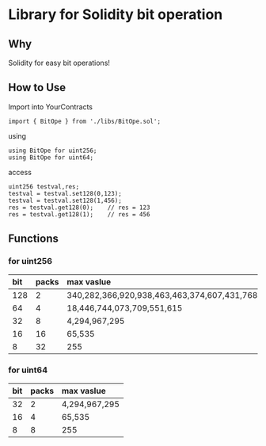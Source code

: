 # Library for Solidity bit operation

## Why
Solidity for easy bit operations!

## How to Use
Import into YourContracts

```Solidity
import { BitOpe } from './libs/BitOpe.sol';
```

using

```Solidity
using BitOpe for uint256;
using BitOpe for uint64;
```

access

```Solidity
uint256 testval,res;
testval = testval.set128(0,123);
testval = testval.set128(1,456);
res = testval.get128(0);    // res = 123
res = testval.get128(1);    // res = 456
```

## Functions
### for uint256

| bit | packs | max vaslue |
|:-----------|:------------|:-------------|
|128|2|340,282,366,920,938,463,463,374,607,431,768,211,455|
|64|4|18,446,744,073,709,551,615|
|32|8|4,294,967,295|
|16|16|65,535|
|8|32|255|

### for uint64
| bit | packs | max vaslue |
|:-----------|:------------|:-------------|
|32|2|4,294,967,295|
|16|4|65,535|
|8|8|255|


